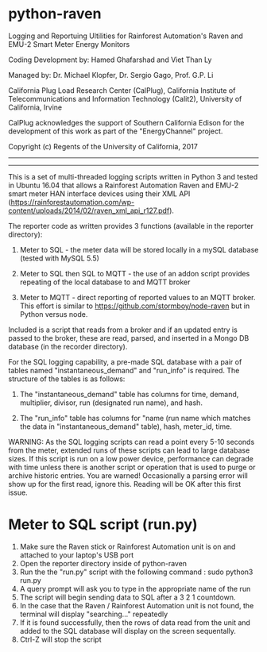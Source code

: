 # python-raven

Logging and Reportuing Ultilities for Rainforest Automation's Raven and EMU-2 Smart Meter Energy Monitors

Coding Development by: Hamed Ghafarshad and Viet Than Ly

Managed by: Dr. Michael Klopfer, Dr. Sergio Gago, Prof. G.P. Li

California Plug Load Research Center (CalPlug), California Institute of Telecommunications and Information Technology (Calit2), University of California, Irvine

CalPlug acknowledges the support of Southern California Edison for the development of this work as part of the "EnergyChannel" project.

Copyright (c) Regents of the University of California, 2017

***************************************************************************************************
***************************************************************************************************


This is a set of multi-threaded logging scripts written in Python 3 and tested in Ubuntu 16.04 that allows a Rainforest Automation Raven and EMU-2 smart meter HAN interface devices using their XML API (https://rainforestautomation.com/wp-content/uploads/2014/02/raven_xml_api_r127.pdf).

The reporter code as written provides 3 functions (available in the reporter directory):

1) Meter to SQL - the meter data will be stored locally in a mySQL database (tested with MySQL 5.5)

2) Meter to SQL then SQL to MQTT - the use of an addon script provides repeating of the local database to and MQTT broker 

3) Meter to MQTT - direct reporting of reported values to an MQTT broker.  This effort is similar to https://github.com/stormboy/node-raven but in Python versus node.

Included is a script that reads from a broker and if an updated entry is passed to the broker, these are read, parsed, and inserted in a Mongo DB database (in the recorder directory).

For the SQL logging capability, a pre-made SQL database with a pair of tables named "instantaneous_demand" and "run_info" is required.  The structure of the tables is as follows:

1) The "instantaneous_demand" table has columns for time, demand, multiplier, divisor, run (designated run name), and hash.  

2) The "run_info" table has columns for "name (run name which matches the data in "instantaneous_demand" table), hash, meter_id, time.


WARNING:  As the SQL logging scripts can read a point every 5-10 seconds from the meter, extended runs of these scripts can lead to large database sizes.  If this script is run on a low power device, performance can degrade with time unless there is another script or operation that is used to purge or archive historic entries.  You are warned!  Occasionally a parsing error will show up for the first read, ignore this.  Reading will be OK after this first issue.  

# Meter to SQL script (run.py)

1) Make sure the Raven stick or Rainforest Automation unit is on and attached to your laptop's USB port
1) Open the reporter directory inside of python-raven
2) Run the the "run.py" script with the following command : sudo python3 run.py
3) A query prompt will ask you to type in the appropriate name of the run
4) The script will begin sending data to SQL after a 3 2 1 countdown.
5) In the case that the Raven / Rainforest Automation unit is not found, the terminal will display "searching..." repeatedly
6) If it is found successfully, then the rows of data read from the unit and added to the SQL database will display on the screen sequentally.
7) Ctrl-Z will stop the script

